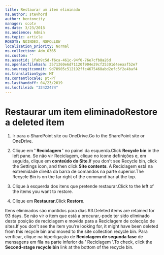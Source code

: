```yaml
---
title: Restaurar um item eliminado
ms.author: stevhord
author: bentoncity
manager: scotv
ms.date: 3/23/2018
ms.audience: Admin
ms.topic: article
ROBOTS: NOINDEX, NOFOLLOW
localization_priority: Normal
ms.collection: Adm_O365
ms.custom: ''
ms.assetid: 1fab9c5d-f6ca-461c-94f0-76e7cfb8a26d
ms.openlocfilehash: 3571360e6d71120f904e29cf25301d4eeaaf52e7
ms.sourcegitcommit: 9d78905c512192ffc4675468abd2efc5f2e4baf4
ms.translationtype: MT
ms.contentlocale: pt-PT
ms.lasthandoff: 04/23/2019
ms.locfileid: "32422474"
---
```

# <a name="restore-a-deleted-item"></a><span data-ttu-id="eb905-102">Restaurar um item eliminado</span><span class="sxs-lookup"><span data-stu-id="eb905-102">Restore a deleted item</span></span>

1. <span data-ttu-id="eb905-103">Ir para o SharePoint site ou OneDrive.</span><span class="sxs-lookup"><span data-stu-id="eb905-103">Go to the SharePoint site or OneDrive.</span></span>
    
2. <span data-ttu-id="eb905-104">Clique em **' Reciclagem '** no painel da esquerda.</span><span class="sxs-lookup"><span data-stu-id="eb905-104">Click **Recycle bin** in the left pane.</span></span> <span data-ttu-id="eb905-105">Se não vir Reciclagem, clique no ícone definições e, em seguida, clique em **conteúdo do Site**.</span><span class="sxs-lookup"><span data-stu-id="eb905-105">If you don't see Recycle bin, click the Settings icon, and then click **Site contents**.</span></span> <span data-ttu-id="eb905-106">A Reciclagem está na extremidade direita da barra de comandos na parte superior.</span><span class="sxs-lookup"><span data-stu-id="eb905-106">The Recycle Bin is on the far right of the command bar at the top.</span></span>
    
3. <span data-ttu-id="eb905-107">Clique à esquerda dos itens que pretende restaurar.</span><span class="sxs-lookup"><span data-stu-id="eb905-107">Click to the left of the items you want to restore.</span></span>
    
4. <span data-ttu-id="eb905-108">Clique em **Restaurar**.</span><span class="sxs-lookup"><span data-stu-id="eb905-108">Click **Restore**.</span></span>
    
<span data-ttu-id="eb905-109">Itens eliminados são mantidos para dias 93.</span><span class="sxs-lookup"><span data-stu-id="eb905-109">Deleted items are retained for 93 days.</span></span> <span data-ttu-id="eb905-110">Se não vir o item que está a procurar,-pode ter sido eliminado desta posição de reciclagem e movida para a Reciclagem de colecção de sites.</span><span class="sxs-lookup"><span data-stu-id="eb905-110">If you don't see the item you're looking for, it might have been deleted from this recycle bin and moved to the site collection recycle bin.</span></span> <span data-ttu-id="eb905-111">Para verificar, clique na hiperligação de **Reciclagem de segunda fase** de mensagens em fila na parte inferior da ' Reciclagem '.</span><span class="sxs-lookup"><span data-stu-id="eb905-111">To check, click the **Second-stage recycle bin** link at the bottom of the recycle bin.</span></span> 
  

